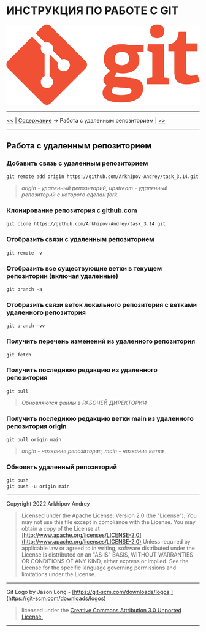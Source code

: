 # ИНСТРУКЦИЯ ПО РАБОТЕ С GIT

![Logo GIT](img/Git-Logo-1788C.png)

---

[<<](git-hub.md) | [Содержание](../readme.md) -> Работа с удаленным репозиторием | [>>](../readme.md)

---

## Работа с удаленным репозиторием

### Добавить связь с удаленным репозиторием

```
git remote add origin https://github.com/Arkhipov-Andrey/task_3.14.git
```

> _origin - удаленный репозиторий, upstream - удаленный репозиторий с которого сделан fork_

### Клонирование репозитория с github.com

```
git clone https://github.com/Arkhipov-Andrey/task_3.14.git
```

### Отобразить связи с удаленным репозиторием

```
git remote -v
```

### Отобразить все существующие ветки в текущем репозитории (включая удаленные)

```
git branch -a
```

### Отобразить связи веток локального репозитория с ветками удаленного репозитория

```
git branch -vv
```

### Получить перечень изменений из удаленного репозитория

```
git fetch
```

### Получить последнюю редакцию из удаленного репозитория

```
git pull
```

> _Обновляются файлы в РАБОЧЕЙ ДИРЕКТОРИИ_

### Получить последнюю редакцию ветки main из удаленного репозитория origin

```
git pull origin main
```

> _origin - название репозитория, main - название ветки_

### Обновить удаленный репозиторий

```
git push
git push -u origin main
```

---

Copyright 2022 Arkhipov Andrey

> Licensed under the Apache License, Version 2.0 (the "License");
> You may not use this file except in compliance with the License.
> You may obtain a copy of the License at
> [http://www.apache.org/licenses/LICENSE-2.0](http://www.apache.org/licenses/LICENSE-2.0)
> Unless required by applicable law or agreed to in writing, software distributed under the License is distributed on an "AS IS" BASIS, WITHOUT WARRANTIES OR CONDITIONS OF ANY KIND, either express or implied.
> See the License for the specific language governing permissions and limitations under the License.

---

Git Logo by Jason Long - [https://git-scm.com/downloads/logos,](https://git-scm.com/downloads/logos)

> licensed under the [Creative Commons Attribution 3.0 Unported License.](https://creativecommons.org/licenses/by/3.0/)

---
